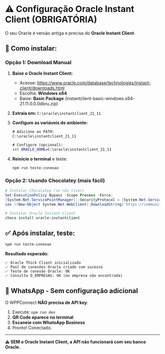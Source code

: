 # ⚠️ Configuração Oracle Instant Client (OBRIGATÓRIA)

O seu Oracle é versão antiga e precisa do **Oracle Instant Client**.

## 🔧 **Como instalar:**

### **Opção 1: Download Manual**

1. **Baixe o Oracle Instant Client:**
   - Acesse: https://www.oracle.com/database/technologies/instant-client/downloads.html
   - Escolha: **Windows x64**
   - Baixe: **Basic Package** (instantclient-basic-windows.x64-21.11.0.0.0dbru.zip)

2. **Extraia em:** `C:\oracle\instantclient_21_11`

3. **Configure as variáveis de ambiente:**
   ```cmd
   # Adicione ao PATH:
   C:\oracle\instantclient_21_11

   # Configure (opcional):
   set ORACLE_HOME=C:\oracle\instantclient_21_11
   ```

4. **Reinicie o terminal** e teste:
   ```bash
   npm run teste-conexao
   ```

### **Opção 2: Usando Chocolatey (mais fácil)**

```powershell
# Instalar Chocolatey (se não tiver)
Set-ExecutionPolicy Bypass -Scope Process -Force;
[System.Net.ServicePointManager]::SecurityProtocol = [System.Net.ServicePointManager]::SecurityProtocol -bor 3072;
iex ((New-Object System.Net.WebClient).DownloadString('https://community.chocolatey.org/install.ps1'))

# Instalar Oracle Instant Client
choco install oracle-instantclient
```

## ✅ **Após instalar, teste:**

```bash
npm run teste-conexao
```

**Resultado esperado:**
```
✅ Oracle Thick Client inicializado
✅ Pool de conexões Oracle criado com sucesso
✅ Teste de conexão Oracle: OK
✅ Consulta D_EMPRESAS: OK (ou empresa não encontrada)
```

## 🎯 **WhatsApp - Sem configuração adicional**

O WPPConnect **NÃO precisa de API key**:

1. Execute: `npm run dev`
2. **QR Code aparece no terminal**
3. **Escaneie com WhatsApp Business**
4. Pronto! Conectado.

---

**⚠️ SEM o Oracle Instant Client, a API não funcionará com seu banco Oracle.**